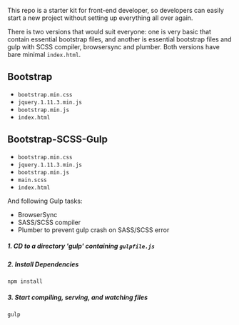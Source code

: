 This repo is a starter kit for front-end developer, so developers can easily start a new project without setting up everything all over again. 

There is two versions that would suit everyone: one is very basic that contain essential bootstrap files, and another is essential bootstrap files and gulp with SCSS compiler, browsersync and plumber. Both versions have bare minimal `index.html`.

## Bootstrap
* `bootstrap.min.css`
* `jquery.1.11.3.min.js`
* `bootstrap.min.js`
* `index.html`

## Bootstrap-SCSS-Gulp
* `bootstrap.min.css`
* `jquery.1.11.3.min.js`
* `bootstrap.min.js`
* `main.scss`
* `index.html`

And following Gulp tasks:
* BrowserSync
* SASS/SCSS compiler
* Plumber to prevent gulp crash on SASS/SCSS error

##### 1. CD to a directory 'gulp' containing `gulpfile.js`
##### 2. Install Dependencies
```
npm install
```

##### 3. Start compiling, serving, and watching files
```
gulp
```
